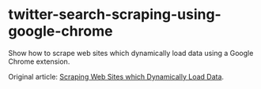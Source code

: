 twitter-search-scraping-using-google-chrome
===========================================

Show how to scrape web sites which dynamically load data using a Google Chrome extension.


Original article: [Scraping Web Sites which Dynamically Load Data](http://blog.databigbang.com/scraping-web-sites-which-dynamically-load-data/).
